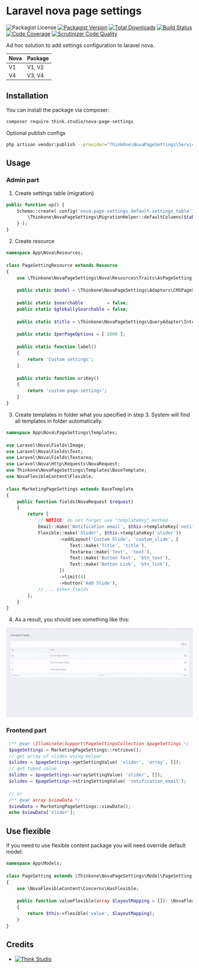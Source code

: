 # Laravel nova page settings

![Packagist License](https://img.shields.io/packagist/l/think.studio/nova-page-settings?color=%234dc71f)
[![Packagist Version](https://img.shields.io/packagist/v/think.studio/nova-page-settings)](https://packagist.org/packages/think.studio/nova-page-settings)
[![Total Downloads](https://img.shields.io/packagist/dt/think.studio/nova-page-settings)](https://packagist.org/packages/think.studio/nova-page-settings)
[![Build Status](https://scrutinizer-ci.com/g/dev-think-one/nova-page-settings/badges/build.png?b=main)](https://scrutinizer-ci.com/g/dev-think-one/nova-page-settings/build-status/main)
[![Code Coverage](https://scrutinizer-ci.com/g/dev-think-one/nova-page-settings/badges/coverage.png?b=main)](https://scrutinizer-ci.com/g/dev-think-one/nova-page-settings/?branch=main)
[![Scrutinizer Code Quality](https://scrutinizer-ci.com/g/dev-think-one/nova-page-settings/badges/quality-score.png?b=main)](https://scrutinizer-ci.com/g/dev-think-one/nova-page-settings/?branch=main)

Ad hoc solution to add settings configuration to laravel nova.

| Nova | Package |
|------|---------|
| V1   | V1, V2  |
| V4   | V3, V4  |

## Installation

You can install the package via composer:

```bash
composer require think.studio/nova-page-settings
```

Optional publish configs

```bash
php artisan vendor:publish --provider="ThinkOne\NovaPageSettings\ServiceProvider" --tag="config"
```

## Usage

### Admin part

1. Create settings table (migration)

```php
public function up() {
    Schema::create( config('nova-page-settings.default.settings_table'), function ( Blueprint $table ) {
        \Thinkone\NovaPageSettings\MigrationHelper::defaultColumns($table);
    } );
}
```

2. Create resource

```php
namespace App\Nova\Resources;

class PageSettingResource extends Resource
{
    use \Thinkone\NovaPageSettings\Nova\Resources\Traits\AsPageSetting;

    public static $model = \Thinkone\NovaPageSettings\Adapters\CMSPageSettingModel::class;

    public static $searchable         = false;
    public static $globallySearchable = false;

    public static $title = \Thinkone\NovaPageSettings\QueryAdapter\InternalSettingsModel::ATTR_NAME;

    public static $perPageOptions = [ 1000 ];
    
    public static function label()
    {
        return 'Custom settings';
    }

    public static function uriKey()
    {
        return 'custom-page-settings';
    }
}
```

3. Create templates in folder what you specified in step 3. System will find all templates in folder automatically.

```php
namespace App\Nova\PageSettings\Templates;

use Laravel\Nova\Fields\Image;
use Laravel\Nova\Fields\Text;
use Laravel\Nova\Fields\Textarea;
use Laravel\Nova\Http\Requests\NovaRequest;
use Thinkone\NovaPageSettings\Templates\BaseTemplate;
use NovaFlexibleContent\Flexible;

class MarketingPageSettings extends BaseTemplate
{
    public function fields(NovaRequest $request)
    {
        return [
            // NOTICE: do not forget use "templateKey" method
            Email::make('Notification email', $this->templateKey('notification_email'));
            Flexible::make('Slider', $this->templateKey('slider'))
                    ->addLayout('Custom Slide', 'custom_slide', [
                        Text::make('Title', 'title'),
                        Textarea::make('Text', 'text'),
                        Text::make('Button Text', 'btn_text'),
                        Text::make('Button Link', 'btn_link'),
                    ])
                    ->limit(4)
                    ->button('Add Slide'),
            // ... other fields
        ];
    }
}
```

4. As a result, you should see something like this:

![](docs/assets/settings-example.gif)

### Frontend part

```php
 /** @var \Illuminate\Support\PageSettingsCollection $pageSettings */
 $pageSettings = MarketingPageSettings::retrieve();
 // get array of slides using helper
 $slides = $pageSettings->getSettingValue( 'slider', 'array', []);
 // get typed value
 $slides = $pageSettings->arraySettingValue( 'slider', []);
 $slides = $pageSettings->stringSettingValue( 'notification_email');

 // or
 /** @var array $viewData */
 $viewData = MarketingPageSettings::viewData();
 echo $viewData['slider'];
```

## Use flexible

If you need to use flexible content package you will need override default model:

```php
namespace App\Models;

class PageSetting extends \Thinkone\NovaPageSettings\Model\PageSetting
{
    use \NovaFlexibleContent\Concerns\HasFlexible;

    public function valueFlexible(array $layoutMapping = []): \NovaFlexibleContent\Layouts\LayoutsCollection
    {
        return $this->flexible('value', $layoutMapping);
    }
}
```

## Credits

- [![Think Studio](https://yaroslawww.github.io/images/sponsors/packages/logo-think-studio.png)](https://think.studio/)
